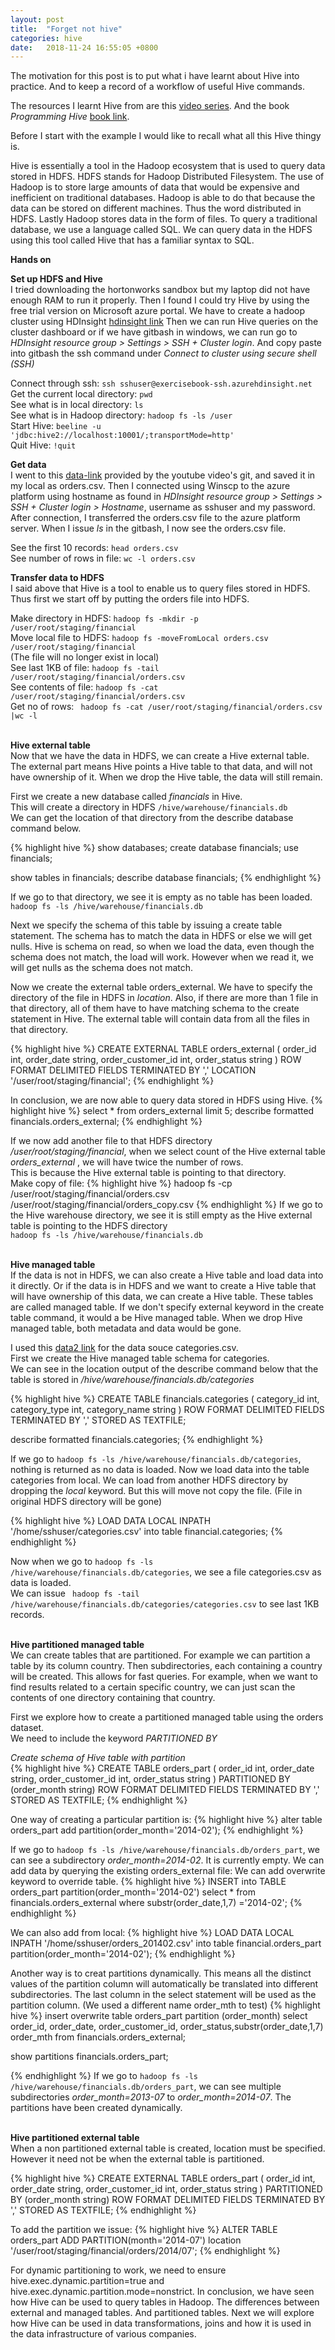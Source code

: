```yaml
---
layout: post
title:  "Forget not hive"
categories: hive 
date:   2018-11-24 16:55:05 +0800
---
```

The motivation for this post is to put what i have learnt about Hive into practice.
And to keep a record of a workflow of useful Hive commands.

The resources I learnt Hive from are this [video series][hive-video].
And the book *Programming Hive* [book link][book-link].

Before I start with the example I would like to recall what all this Hive thingy is.

Hive is essentially a tool in the Hadoop ecosystem that is used to query data stored in HDFS.
HDFS stands for Hadoop Distributed Filesystem.
The use of Hadoop is to store large amounts of data that would be expensive and inefficient on traditional databases.
Hadoop is able to do that because the data can be stored on different machines. Thus the word distributed in HDFS.
Lastly Hadoop stores data in the form of files. 
To query a traditional database, we use a language called SQL.
We can query data in the HDFS using this tool called Hive that has a familiar syntax to SQL.<br>

**Hands on**<br>

**Set up HDFS and Hive**<br>
I tried downloading the hortonworks sandbox but my laptop did not have enough RAM to run it properly.
Then I found I could try Hive by using the free trial version on Microsoft azure portal.
We have to create a hadoop cluster using HDInsight [hdinsight link][hdinsight-link]
Then we can run Hive queries on the cluster dashboard or if we have gitbash in windows, we can run go to 
*HDInsight resource group > Settings > SSH + Cluster login*. And copy paste into gitbash the ssh command under *Connect to cluster using secure shell (SSH)*

Connect through ssh: ``ssh sshuser@exercisebook-ssh.azurehdinsight.net``<br>
Get the current local directory: ``pwd`` <br>
See what is in local directory: ``ls`` <br>
See what is in Hadoop directory: ``hadoop fs -ls /user ``<br>
Start Hive: ``beeline -u 'jdbc:hive2://localhost:10001/;transportMode=http'``<br>
Quit Hive: ``!quit``

**Get data**<br>
I went to this [data-link][data-link] provided by the youtube video's git, and saved it in my local as orders.csv.
Then I connected using Winscp to the azure platform using hostname as found in
*HDInsight resource group > Settings > SSH + Cluster login > Hostname*, username as sshuser and my password.
After connection, I transferred the orders.csv file to the azure platform server.
When I issue *ls* in the gitbash, I now see the orders.csv file.<br>


See the first 10 records: ``head orders.csv``<br>
See number of rows in file: ``wc -l orders.csv``<br>

**Transfer data to HDFS**<br>
I said above that Hive is a tool to enable us to query files stored in HDFS.
Thus first we start off by putting the orders file into HDFS.

Make directory in HDFS: ``hadoop fs -mkdir -p /user/root/staging/financial``<br>
Move local file to HDFS: ``hadoop fs -moveFromLocal orders.csv /user/root/staging/financial``<br>
(The file will no longer exist in local) <br>
See last 1KB of file: ``hadoop fs -tail /user/root/staging/financial/orders.csv``<br>
See contents of file: ``hadoop fs -cat /user/root/staging/financial/orders.csv``<br>
Get no of rows: `` hadoop fs -cat /user/root/staging/financial/orders.csv |wc -l`` <br><br>


**Hive external table**<br>
Now that we have the data in HDFS, we can create a Hive external table.
The external part means Hive points a Hive table to that data, and will not have ownership of it.
When we drop the Hive table, the data will still remain.<br>

First we create a new database called *financials* in Hive.<br>
This will create a directory in HDFS ``/hive/warehouse/financials.db`` <br>
We can get the location of that directory from the describe database command below.

{% highlight hive %}
show databases;
create database financials;
use financials;

show tables in financials;
describe database financials;
{% endhighlight %}

If we go to that directory, we see it is empty as no table has been loaded.<br>
``hadoop fs -ls /hive/warehouse/financials.db``

Next we specify the schema of this table by issuing a create table statement.
The schema has to match the data in HDFS or else we will get nulls.
Hive is schema on read, so when we load the data, even though the schema does not match, the load will work.
However when we read it, we will get nulls as the schema does not match.

Now we create the external table orders_external. We have to specify the directory of the file in HDFS in *location*.
Also, if there are more than 1 file in that directory, all of them have to have matching schema to the create statement in Hive.
The external table will contain data from all the files in that directory.
<br>

{% highlight hive %}
CREATE EXTERNAL TABLE orders_external (
order_id int,
order_date string,
order_customer_id int,
order_status string
)
ROW FORMAT DELIMITED FIELDS TERMINATED BY ','
LOCATION '/user/root/staging/financial';
{% endhighlight %}

In conclusion, we are now able to query data stored in HDFS using Hive. 
{% highlight hive %}
select * from orders_external limit 5;
describe formatted financials.orders_external;
{% endhighlight %}


If we now add another file to that HDFS directory */user/root/staging/financial*, when we select count of the Hive external table *orders_external*
, we will have twice the number of rows.<br>
This is because the Hive external table is pointing to that directory.<br>
Make copy of file: 
{% highlight hive %}
hadoop fs -cp /user/root/staging/financial/orders.csv /user/root/staging/financial/orders_copy.csv
{% endhighlight %}
If we go to the Hive warehouse directory, we see it is still empty as the Hive external table is pointing to the HDFS directory<br>
``hadoop fs -ls /hive/warehouse/financials.db``<br><br>



**Hive managed table**<br>
If the data is not in HDFS, we can also create a Hive table and load data into it directly. Or if the data is in HDFS and we want to create a Hive table 
that will have ownership of this data, we can create a Hive table. These tables are called managed table. If we don't specify external keyword 
in the create table command, it would a be Hive managed table.
When we drop Hive managed table, both metadata and data would be gone.

I used this [data2 link][data2-link] for the data souce categories.csv.<br>
First we create the Hive managed table schema for categories.<br>
We can see in the location output of the describe command below that the table is stored in */hive/warehouse/financials.db/categories*

{% highlight hive %}
CREATE TABLE financials.categories (
category_id int,
category_type int,
category_name string
)
ROW FORMAT DELIMITED FIELDS TERMINATED BY ','
STORED AS TEXTFILE;

describe formatted financials.categories;
{% endhighlight %}

If we go to ``hadoop fs -ls /hive/warehouse/financials.db/categories``, nothing is returned as no data is loaded.
Now we load data into the table categories from local. We can load from another HDFS directory by dropping the *local* keyword. But this will move not copy the file.
(File in original HDFS directory will be gone)
 
{% highlight hive %}
LOAD DATA LOCAL INPATH '/home/sshuser/categories.csv'
into table financial.categories;
{% endhighlight %}

Now when we go to ``hadoop fs -ls /hive/warehouse/financials.db/categories``, we see a file categories.csv as data is loaded.<br>
We can issue `` hadoop fs -tail /hive/warehouse/financials.db/categories/categories.csv`` to see last 1KB records.<br>
<br>

**Hive partitioned managed table**<br>
We can create tables that are partitioned. For example we can partition a table by its column country.
Then subdirectories, each containing a country will be created. This allows for fast queries. For example, when we want to find
results related to a certain specific country, we can just scan the contents of one directory containing that country. 

First we explore how to create a partitioned managed table using the orders dataset.<br>
We need to include the keyword *PARTITIONED BY*

*Create schema of Hive table with partition*<br>
{% highlight hive %}
CREATE TABLE orders_part (
order_id int,
order_date string,
order_customer_id int,
order_status string
)
PARTITIONED BY (order_month string)
ROW FORMAT DELIMITED FIELDS TERMINATED BY ','
STORED AS TEXTFILE;
{% endhighlight %}
<br>

One way of creating a particular partition is:
{% highlight hive %}
alter table orders_part add partition(order_month='2014-02');
{% endhighlight %}

If we go to ``hadoop fs -ls /hive/warehouse/financials.db/orders_part``, we can see a subdirectory *order_month=2014-02*.
It is currently empty.
We can add data by querying the existing orders_external file:
We can add overwrite keyword to override table.
{% highlight hive %}
INSERT into TABLE orders_part
partition(order_month='2014-02')
select * from  financials.orders_external where substr(order_date,1,7) ='2014-02';
{% endhighlight %}

We can also add from local:
{% highlight hive %}
LOAD DATA LOCAL INPATH '/home/sshuser/orders_201402.csv'
into table financial.orders_part
partition(order_month='2014-02');
{% endhighlight %}
<br>

Another way is to creat partitions dynamically.
This means all the distinct values of the partition column will automatically be translated into different subdirectories.
The last column in the select statement will be used as the partition column. (We used a different name order_mth to test)
{% highlight hive %}
insert overwrite table orders_part partition (order_month)
select order_id, order_date, order_customer_id, order_status,substr(order_date,1,7) order_mth from financials.orders_external; 

show partitions financials.orders_part;

{% endhighlight %}
If we go to ``hadoop fs -ls /hive/warehouse/financials.db/orders_part``, we can see multiple subdirectories *order_month=2013-07*
to *order_month=2014-07*. The partitions have been created dynamically.
<br>
<br>

**Hive partitioned external table**<br>
When a non partitioned external table is created, location must be specified.
However it need not be when the external table is partitioned.

{% highlight hive %}
CREATE EXTERNAL TABLE orders_part (
order_id int,
order_date string,
order_customer_id int,
order_status string
)
PARTITIONED BY (order_month string)
ROW FORMAT DELIMITED FIELDS TERMINATED BY ','
STORED AS TEXTFILE;
{% endhighlight %}


To add the partition we issue:
{% highlight hive %}
ALTER TABLE orders_part ADD PARTITION(month='2014-07')
location '/user/root/staging/financial/orders/2014/07';
{% endhighlight %}

For dynamic partitioning to work, we need to ensure hive.exec.dynamic.partition=true and
hive.exec.dynamic.partition.mode=nonstrict.
In conclusion, we have seen how Hive can be used to query tables in Hadoop. The differences between external and managed tables.
And partitioned tables. Next we will explore how Hive can be used in data transformations, joins and how it is used in the 
data infrastructure of various companies.

[hive-video]: https://www.youtube.com/watch?v=5Hrhr1H4IQ0&list=PLf0swTFhTI8o6PhuwMO6rx4-m3CnZ7uBp&index=8
[book-link]: http://shop.oreilly.com/product/0636920023555.do
[hdinsight-link]: https://docs.microsoft.com/en-us/azure/hdinsight/hadoop/apache-hadoop-linux-create-cluster-get-started-portal
[full-azure-workflow]: https://www.youtube.com/watch?v=A3WAC4i_YFA&index=2&list=PLwAyfvNbx0t8tjs8Hr2ugFbyHbNXu3_Do&t=745s
[data-link]: https://raw.githubusercontent.com/dgadiraju/data/master/retail_db/orders/part-00000
[data2-link]: https://raw.githubusercontent.com/dgadiraju/data/master/retail_db/categories/part-00000